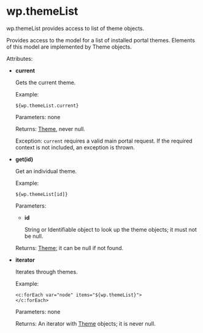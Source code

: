 # wp.themeList 

wp.themeList provides access to list of theme objects.

Provides access to the model for a list of installed portal themes. Elements of this model are implemented by Theme objects.

Attributes:

-   **current**

    Gets the current theme.

    Example:

    ```
    ${wp.themeList.current}
    ```

    Parameters: none

    Returns: [Theme](themeopt_el_bean_theme.md), never null.

    Exception: `current` requires a valid main portal request. If the required context is not included, an exception is thrown.

-   **get\(id\)**

    Get an individual theme.

    Example:

    ```
    ${wp.themeList[id]}
    ```

    Parameters:

    -   **id**

        String or Identifiable object to look up the theme objects; it must not be null.

    Returns: [Theme](themeopt_el_bean_theme.md); it can be null if not found.

-   **iterator**

    Iterates through themes.

    Example:

    ```
    <c:forEach var="node" items="${wp.themeList}">
    </c:forEach>
    ```

    Parameters: none

    Returns: An iterator with [Theme](themeopt_el_bean_theme.md) objects; it is never null.


